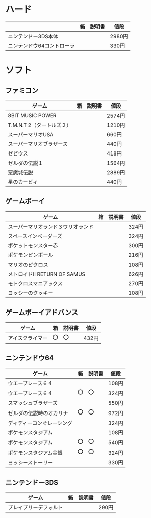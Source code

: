 # ハード

|                            | 箱  | 説明書 | 値段   |
| -------------------------- | --- | ------ | ------ |
| ニンテンドー3DS本体        |     |        | 2980円 |
| ニンテンドウ64コントローラ |     |        |  330円 |

# ソフト

## ファミコン

| ゲーム                   | 箱  | 説明書 | 値段   |
| ------------------------ | --- | ------ | ------ |
| 8BIT MUSIC POWER         |     |        | 2574円 |
| T.M.N.T 2（タートルズ２）|     |        | 1210円 |
| スーパーマリオUSA        |     |        |  660円 |
| スーパーマリオブラザース |     |        |  440円 |
| ゼビウス                 |     |        |  418円 |
| ゼルダの伝説１           |     |        | 1564円 |
| 悪魔城伝説               |     |        | 2889円 |
| 星のカービィ             |     |        |  440円 |

## ゲームボーイ

| ゲーム                             | 箱  | 説明書 | 値段  |
| ---------------------------------- | --- | ------ | ----- |
| スーパーマリオランド３ワリオランド |     |        | 324円 |
| スペースインベーダーズ             |     |        | 324円 |
| ポケットモンスター赤               |     |        | 300円 |
| ポケモンピンボール                 |     |        | 216円 |
| マリオのピクロス                   |     |        | 108円 |
| メトロイドII RETURN OF SAMUS       |     |        | 626円 |
| モトクロスマニアックス             |     |        | 270円 |
| ヨッシーのクッキー                 |     |        | 108円 |

## ゲームボーイアドバンス

| ゲーム           | 箱  | 説明書 | 値段  |
| ---------------- | --- | ------ | ----- |
| アイスクライマー | :o: | :o:    | 432円 |

## ニンテンドウ64

| ゲーム                     | 箱  | 説明書 | 値段  |
| -------------------------- | --- | ------ | ----- |
| ウエーブレース６４         |     |        | 108円 |
| ウエーブレース６４         | :o: | :o:    | 324円 |
| スマッシュブラザーズ       |     |        | 550円 |
| ゼルダの伝説時のオカリナ   | :o: | :o:    | 972円 |
| ディディーコンぐレーシング |     |        | 324円 |
| ポケモンスタジアム         |     |        | 108円 |
| ポケモンスタジアム         | :o: | :o:    | 540円 |
| ポケモンスタジアム金銀     | :o: | :o:    | 324円 |
| ヨッシーストーリー         |     |        | 330円 |

## ニンテンドー3DS

| ゲーム                     | 箱  | 説明書 | 値段  |
| -------------------------- | --- | ------ | ----- |
| ブレイブリーデフォルト     |     |        | 290円 |
